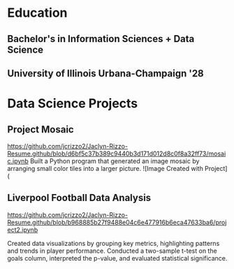 # Education
## Bachelor's in Information Sciences + Data Science
## University of Illinois Urbana-Champaign '28
# Data Science Projects

## Project Mosaic
https://github.com/jcrizzo2/Jaclyn-Rizzo-Resume.github/blob/d6bf5c37b389c9440b3d171d012d8c0f8a32ff73/mosaic.ipynb
Built a Python program that generated an image mosaic by arranging small color tiles into a larger picture.
![Image Created with Project](
## Liverpool Football Data Analysis
https://github.com/jcrizzo2/Jaclyn-Rizzo-Resume.github/blob/b968885b27f9488e04c6e477916b6eca47633ba6/project2.ipynb 

Created data visualizations by grouping key metrics, highlighting patterns and trends in player performance.
Conducted a two-sample t-test on the goals column, interpreted the p-value, and evaluated statistical significance.
